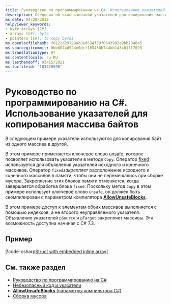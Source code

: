 ```yaml
---
title: Руководство по программированию на C#. Использование указателей для копирования массива байтов
description: Сведения об использовании указателей для копирования массива байтов. Изучите пример кода и ознакомьтесь с дополнительными ресурсами.
ms.date: 04/20/2018
helpviewer_keywords:
- byte arrays [C#]
- arrays [C#], byte
- pointers [C#], to copy bytes
ms.openlocfilehash: f0122d29729ac8ad634f39f0643902e9bb78a8a5
ms.sourcegitcommit: 0bb8074d524e0dcf165430b744bb143461f17026
ms.translationtype: HT
ms.contentlocale: ru-RU
ms.lasthandoff: 03/15/2021
ms.locfileid: "103478598"
---
```

# <a name="how-to-use-pointers-to-copy-an-array-of-bytes-c-programming-guide"></a>Руководство по программированию на C#. Использование указателей для копирования массива байтов

В следующем примере указатели используются для копирования байт из одного массива в другой.

В этом примере применяется ключевое слово [unsafe](../../language-reference/keywords/unsafe.md), которое позволяет использовать указатели в методе `Copy`. Оператор [fixed](../../language-reference/keywords/fixed-statement.md) используется для объявления указателей исходного и конечного массивов. Оператор `fixed`*закрепляет* расположение исходного и конечного массивов в памяти, чтобы они не перемещались при сборке мусора. Закрепление этих блоков памяти отменяется, когда завершается обработка блока `fixed`. Поскольку метод `Copy` в этом примере использует ключевое слово `unsafe`, он должен быть скомпилирован с параметром компилятора [**AllowUnsafeBlocks**](../../language-reference/compiler-options/language.md#allowunsafeblocks).

В этом примере доступ к элементам обоих массивов выполняется с помощью индексов, а не второго неуправляемого указателя. Объявление указателей `pSource` и `pTarget` закрепляет массивы. Эта возможность доступна начиная с C# 7.3.

## <a name="example"></a>Пример

[!code-csharp[Struct with embedded inline array](snippets/FixedKeywordExamples.cs#8)]

## <a name="see-also"></a>См. также раздел

- [Руководство по программированию на C#](../index.md)
- [Небезопасный код и указатели](index.md)
- [**AllowUnsafeBlocks** (параметры компилятора C#)](../../language-reference/compiler-options/language.md#allowunsafeblocks)
- [Сборка мусора](../../../standard/garbage-collection/index.md)
